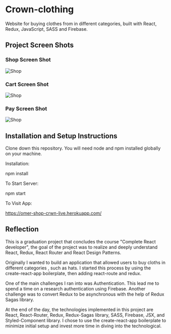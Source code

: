 # Crown-clothing

 Website for buying clothes from in different categories, built with React, Redux, JavaScript, SASS and Firebase.
 
 ## Project Screen Shots
 ### Shop Screen Shot
 ![Shop](https://i.ibb.co/nPvkyL0/shop.jpg)
 
 ### Cart Screen Shot
 ![Shop](https://i.ibb.co/VgwCsR1/Cart.jpg)
 
 ### Pay Screen Shot
 ![Shop](https://i.ibb.co/2trsnQ6/strip.jpg)
 
 ## Installation and Setup Instructions
Clone down this repository. You will need node and npm installed globally on your machine.

Installation:

npm install

To Start Server:

npm start

To Visit App:

https://omer-shop-crwn-live.herokuapp.com/

## Reflection
This is a graduation project that concludes the course "Complete React developer", the goal of the project was to realize and deeply understand React, Redux, React Router and React Design Patterns.

Originally I wanted to build an application that allowed users to buy cloths in different categories , such as hats. I started this process by using the create-react-app boilerplate, then adding react-route and redux.

One of the main challenges I ran into was Authentication. This lead me to spend a time on a research authentication using Firebase. 
Another challenge was to convert Redux to be asynchronous with the help of Redux Sagas library.

At the end of the day, the technologies implemented in this project are React, React-Router, Redux, Redux-Sagas library, SASS, Firebase, JSX, and Styled-Component library. I chose to use the create-react-app boilerplate to minimize initial setup and invest more time in diving into the technological.
